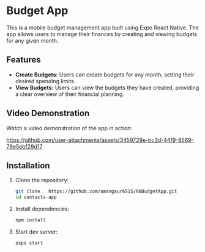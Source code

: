 # Budget App

This is a mobile budget management app built using Expo React Native. The app allows users to manage their finances by creating and viewing budgets for any given month.

## Features

- **Create Budgets:** Users can create budgets for any month, setting their desired spending limits.
- **View Budgets:** Users can view the budgets they have created, providing a clear overview of their financial planning.

## Video Demonstration

Watch a video demonstration of the app in action: 


https://github.com/user-attachments/assets/3459729e-bc3d-44f9-8569-79e5ebf29d17


## Installation

1. Clone the repository:
   ```bash
   git clone   https://github.com/amangaur6515/RNBudgetApp.git
   cd contacts-app
2. Install dependencies:
   ```bash
   npm install
3. Start dev server:
   ```bash
   expo start
